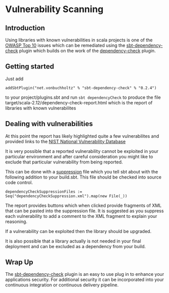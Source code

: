# Vulnerability Scanning

## Introduction

Using libraries with known vulnerabilities in scala projects is one of
the [OWASP Top 10](https://www.owasp.org/images/7/72/OWASP_Top_10-2017_%28en%29.pdf.pdf)
issues which can be remediated using the
[sbt-dependency-check](https://github.com/albuch/sbt-dependency-check)
plugin which builds on the work of the [dependency-check](https://github.com/jeremylong/DependencyCheck)
plugin.

## Getting started

Just add
```
addSbtPlugin("net.vonbuchholtz" % "sbt-dependency-check" % "0.2.4")
```
to your project/plugins.sbt and run `sbt dependencyCheck` to produce
the file target/scala-2.12/dependency-check-report.html which
is the report of libraries with known vulnerabilites

## Dealing with vulnerabilities

At this point the report has likely highlighted quite a few vulnerabilites
and provided links to the [NIST National Vulnerability Database](https://nvd.nist.gov/vuln)

It is very possible that a reported vulnerability cannot be exploited
in your particular environment and after careful consideration you might
like to exclude that particular vulnerability from being reported.

This can be done with a [suppression](https://jeremylong.github.io/DependencyCheck/general/suppression.html)
file which you tell sbt about with the following addition to your build.sbt.
This file should be checked into source code control.

```
dependencyCheckSuppressionFiles := Seq("dependencyCheckSuppression.xml").map(new File(_))
```

The report provides buttons which when clicked provide fragments of XML
that can be pasted into the suppression file. It is suggested as you suppress
each vulnerability to add a comment to the XML fragment to explain your reasoning.

If a vulnerability can be exploited then the library should be upgraded.

It is also possible that a library actually is not needed in your final deployment
and can be excluded as a dependency from your build.

## Wrap Up

The [sbt-dependency-check](https://github.com/albuch/sbt-dependency-check) plugin is
an easy to use plug in to enhance your applications security. For additional security it
can be incorporated into your continuous integration or continuous delivery pipeline.

